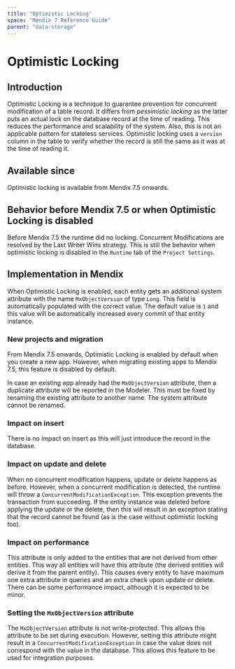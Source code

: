 ```yaml
---
title: "Optimistic Locking"
space: "Mendix 7 Reference Guide"
parent: "data-storage"
---
```


# Optimistic Locking

## Introduction
Optimistic Locking is a technique to guarantee prevention for concurrent modification of a table record. It differs from _pessimistic locking_ as the latter puts an actual lock on the database record at the time of reading. This reduces the performance and scalability of the system. Also, this is not an applicable pattern for stateless services. Optimistic locking uses a `version` column in the table to verify whether the record is still the same as it was at the time of reading it.

## Available since
Optimistic locking is available from Mendix 7.5 onwards.

## Behavior before Mendix 7.5 or when Optimistic Locking is disabled
Before Mendix 7.5 the runtime did no locking. Concurrent Modifications are resolved by the Last Writer Wins strategy. This is still the behavior when optimistic locking is disabled in the `Runtime` tab of the `Project Settings`.

## Implementation in Mendix
When Optimistic Locking is enabled, each entity gets an additional system attribute with the name `MxObjectVersion` of type `Long`. This field is automatically populated with the correct value. The default value is `1` and this value will be automatically increased every commit of that entity instance. 

### New projects and migration
From Mendix 7.5 onwards, Optimistic Locking is enabled by default when you create a new app. However, when migrating existing apps to Mendix 7.5, this feature is disabled by default.

In case an existing app already had the `MxObjectVersion` attribute, then a duplicate attribute will be reported in the Modeler. This must be fixed by renaming the existing attribute to another name. The system attribute cannot be renamed.

### Impact on insert
There is no impact on insert as this will just introduce the record in the database.

### Impact on update and delete
When no concurrent modification happens, update or delete happens as before. However, when a concurrent modification is detected, the runtime will throw a `ConcurrentModificationException`. This exception prevents the transaction from succeeding. If the entity instance was deleted before applying the update or the delete, then this will result in an exception stating that the record cannot be found (as is the case without optimistic locking too).

### Impact on performance
This attribute is only added to the entities that are not derived from other entities. This way all entities will have this attribute (the derived entities will derive it from the parent entity). This causes every entity to have maximum one extra attribute in queries and an extra check upon update or delete. There can be some performance impact, although it is expected to be minor.

### Setting the `MxObjectVersion` attribute
The `MxObjectVersion` attribute is not write-protected. This allows this attribute to be set during execution. However, setting this attribute might result in a `ConcurrentModificationException` in case the value does not correspond with the value in the database. This allows this feature to be used for integration purposes.

